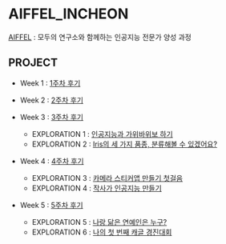 # AIFFEL_INCHEON

[AIFFEL](https://aiffel.io/) : 모두의 연구소와 함께하는 인공지능 전문가 양성 과정

## PROJECT
- Week 1 : [1주차 후기](https://jynote.github.io/aiffel/2021/07/03/8/)

- Week 2 : [2주차 후기](https://jynote.github.io/aiffel/2021/07/09/9/)

- Week 3 : [3주차 후기](https://jynote.github.io/aiffel/2021/07/16/11/)
  - EXPLORATION 1 : [인공지능과 가위바위보 하기](./EXPLORATION/Exploration_01)
  - EXPLORATION 2 : [Iris의 세 가지 품종, 분류해볼 수 있겠어요?](./EXPLORATION/Exploration_02)

- Week 4 : [4주차 후기](https://jynote.github.io/aiffel/2021/07/23/12/)
  - EXPLORATION 3 : [카메라 스티커앱 만들기 첫걸음](./EXPLORATION/Exploration_03)
  - EXPLORATION 4 : [작사가 인공지능 만들기](./EXPLORATION/Exploration_04)

- Week 5 : [5주차 후기](https://jynote.github.io/aiffel/2021/07/30/14/)
  - EXPLORATION 5 : [나랑 닮은 연예인은 누구?](./EXPLORATION/Exploration_05)
  - EXPLORATION 6 : [나의 첫 번째 캐글 경진대회](./EXPLORATION/Exploration_06)
